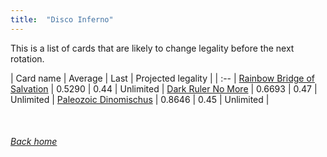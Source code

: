 ```yaml
---
title:  "Disco Inferno"
---
```


This is a list of cards that are likely to change legality before the next rotation.

| Card name | Average | Last | Projected legality |
| :-- |
[Rainbow Bridge of Salvation](https://db.ygoprodeck.com/card/?search=Rainbow%20Bridge%20of%20Salvation) | 0.5290 | 0.44 | Unlimited |
[Dark Ruler No More](https://db.ygoprodeck.com/card/?search=Dark%20Ruler%20No%20More) | 0.6693 | 0.47 | Unlimited |
[Paleozoic Dinomischus](https://db.ygoprodeck.com/card/?search=Paleozoic%20Dinomischus) | 0.8646 | 0.45 | Unlimited |

<br>

###### [Back home](index)